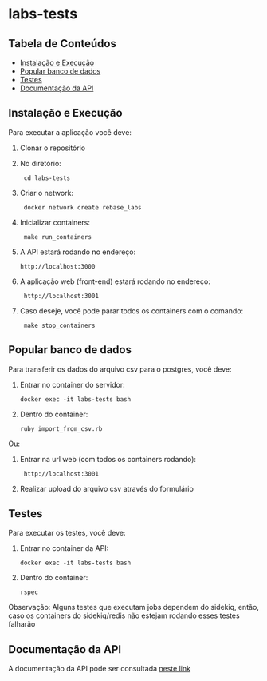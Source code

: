 # labs-tests

## Tabela de Conteúdos
- [Instalação e Execução](#instalação-e-execução)
- [Popular banco de dados](#popular-banco-de-dados)
- [Testes](#testes)
- [Documentação da API](#documentação-da-api)

## Instalação e Execução
Para executar a aplicação você deve:
1. Clonar o repositório

2. No diretório: 

        cd labs-tests

3. Criar o network:

        docker network create rebase_labs

4. Inicializar containers:
   
        make run_containers

6. A API estará rodando no endereço:

       http://localhost:3000

7. A aplicação web (front-end) estará rodando no endereço:

        http://localhost:3001
8. Caso deseje, você pode parar todos os containers com o comando:

        make stop_containers

## Popular banco de dados   
Para transferir os dados do arquivo csv para o postgres, você deve:

1. Entrar no container do servidor:

       docker exec -it labs-tests bash

2. Dentro do container:

       ruby import_from_csv.rb

Ou: 

1. Entrar na url web (com todos os containers rodando):

        http://localhost:3001

2. Realizar upload do arquivo csv através do formulário
## Testes
Para executar os testes, você deve:

1. Entrar no container da API:

       docker exec -it labs-tests bash

2. Dentro do container:

       rspec

Observação: Alguns testes que executam jobs dependem do sidekiq, então, caso os containers do sidekiq/redis não estejam rodando esses testes falharão
## Documentação da API
A documentação da API pode ser consultada [neste link](https://github.com/gmkoeb/labs-tests/blob/main/api_doc.md)
